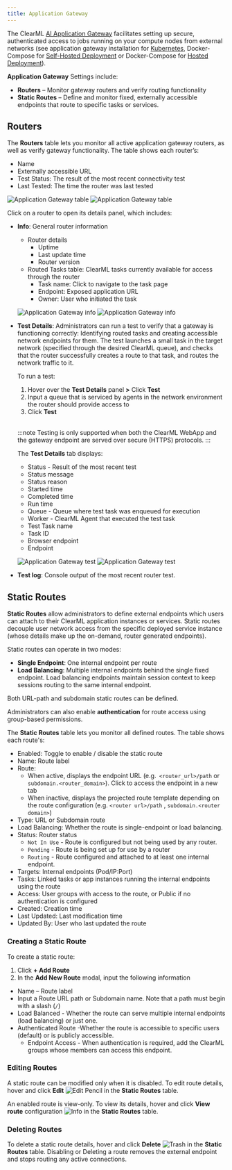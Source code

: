 ```yaml
---
title: Application Gateway
---
```


The ClearML [AI Application Gateway](../../deploying_clearml/enterprise_deploy/appgw.md) facilitates setting up secure, 
authenticated access to jobs running on your compute nodes from external networks (see application gateway installation
for [Kubernetes](../../deploying_clearml/enterprise_deploy/appgw_install_k8s.md), Docker-Compose for [Self-Hosted Deployment](../../deploying_clearml/enterprise_deploy/appgw_install_compose.md) 
or Docker-Compose for [Hosted Deployment](../../deploying_clearml/enterprise_deploy/appgw_install_compose_hosted.md)).

**Application Gateway** Settings include:
* **Routers** – Monitor gateway routers and verify routing functionality
* **Static Routes** – Define and monitor fixed, externally accessible endpoints that route to specific tasks or services.

## Routers 

The **Routers** table lets you monitor all active application gateway routers, as well as verify gateway functionality. The table shows each router’s:
* Name 
* Externally accessible URL 
* Test Status: The result of the most recent connectivity test 
* Last Tested: The time the router was last tested 

![Application Gateway table](../../img/settings_app_gateway.png#light-mode-only)
![Application Gateway table](../../img/settings_app_gateway_dark.png#dark-mode-only)

Click on a router to open its details panel, which includes:
* **Info**: General router information
  * Router details 
    * Uptime 
    * Last update time 
    * Router version 
  * Routed Tasks table: ClearML tasks currently available for access through the router
    * Task name: Click to navigate to the task page
    * Endpoint: Exposed application URL
    * Owner: User who initiated the task

  ![Application Gateway info](../../img/settings_app_gateway_info.png#light-mode-only)
  ![Application Gateway info](../../img/settings_app_gateway_info_dark.png#dark-mode-only)

* **Test Details**: Administrators can run a test to verify that a gateway is functioning correctly: Identifying routed 
  tasks and creating accessible network endpoints for them. The test launches a small task in the target network 
  (specified through the desired ClearML queue), and checks that the router successfully creates a route to that task, 
  and routes the network traffic to it. 

  To run a test:
  1. Hover over the **Test Details** panel **>** Click **Test**
  1. Input a queue that is serviced by agents in the network environment the router should provide access to  
  1. Click **Test**
  
  <br/>

  :::note
  Testing is only supported when both the ClearML WebApp and the gateway endpoint are served over secure (HTTPS) protocols.
  :::

  The **Test Details** tab displays: 
  * Status - Result of the most recent test
  * Status message
  * Status reason
  * Started time
  * Completed time 
  * Run time
  * Queue - Queue where test task was enqueued for execution
  * Worker - ClearML Agent that executed the test task
  * Test Task name
  * Task ID 
  * Browser endpoint
  * Endpoint 

  ![Application Gateway test](../../img/settings_app_gateway_test.png#light-mode-only)
  ![Application Gateway test](../../img/settings_app_gateway_test_dark.png#dark-mode-only)

* **Test log**: Console output of the most recent router test. 

## Static Routes
**Static Routes** allow administrators to define external endpoints which users can attach to their ClearML application 
instances or services. Static routes decouple user network access from the specific deployed service instance (whose 
details make up the on-demand, router generated endpoints).

Static routes can operate in two modes:
* **Single Endpoint**: One internal endpoint per route
* **Load Balancing**: Multiple internal endpoints behind the single fixed endpoint. Load balancing endpoints maintain 
  session context to keep sessions routing to the same internal endpoint.

Both URL-path and subdomain static routes can be defined.

Administrators can also enable **authentication** for route access using group-based permissions.

The **Static Routes** table lets you monitor all defined routes. The table shows each route's:
* Enabled: Toggle to enable / disable the static route
* Name: Route label
* Route:
  * When active, displays the endpoint URL (e.g.` <router_url>/path` or `subdomain.<router_domain>`). Click to access the endpoint in a new tab
  * When inactive, displays the projected route template depending on the route configuration (e.g.  `<router url>/path` , `subdomain.<router domain>`)
* Type: URL or Subdomain route
* Load Balancing: Whether the route is single-endpoint or load balancing. 
* Status: Router status
  * `Not In Use` - Route is configured but not being used by any router.
  * `Pending` - Route is being set up for use by a router
  * `Routing` - Route configured and attached to at least one internal endpoint.
* Targets: Internal endpoints (Pod/IP:Port)
* Tasks: Linked tasks or app instances running the internal endpoints using the route
* Access: User groups with access to the route, or Public if no authentication is configured
* Created: Creation time
* Last Updated: Last modification time
* Updated By: User who last updated the route

### Creating a Static Route
To create a static route: 
1. Click **+ Add Route**
1. In the **Add New Route** modal, input the following information 
  * Name – Route label
  * Input a Route URL path or Subdomain name. Note that a path must begin with a slash (`/`) 
  * Load Balanced - Whether the route can serve multiple internal endpoints (load balancing) or just one. 
  * Authenticated Route -Whether the route is accessible to specific users (default) or is publicly accessible.
    * Endpoint Access -  When authentication is required, add the ClearML groups whose members can access this endpoint.

### Editing Routes
A static route can be modified only when it is disabled. To edit route details, hover and click **Edit** <img src="/docs/latest/icons/ico-edit.svg" alt="Edit Pencil" className="icon size-md" /> 
in the **Static Routes** table.

An enabled route is view-only. To view its details, hover and click **View route** configuration <img src="/docs/latest/icons/ico-info.svg" alt="Info" className="icon size-md space-sm" /> 
in the **Static Routes** table.

### Deleting Routes
To delete a static route details, hover and click **Delete** <img src="/docs/latest/icons/ico-trash.svg" alt="Trash" className="icon size-md space-sm" /> 
in the **Static Routes** table. Disabling or Deleting a route removes the external endpoint and stops routing any active 
connections. 
